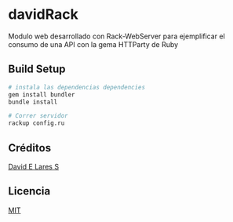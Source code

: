 # davidRack

 Modulo web desarrollado con Rack-WebServer para ejemplificar el consumo de una API con la gema HTTParty de Ruby

## Build Setup

``` bash
# instala las dependencias dependencies
gem install bundler
bundle install

# Correr servidor
rackup config.ru
```
## Créditos
[David E Lares S](https://davidlares.com)

## Licencia
[MIT](https://opensource.org/licenses/MIT)
